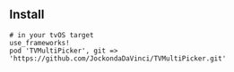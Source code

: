 Install
----

```
# in your tvOS target
use_frameworks!
pod 'TVMultiPicker', git => 'https://github.com/JockondaDaVinci/TVMultiPicker.git'

```
